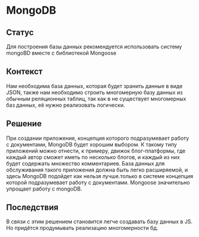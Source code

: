 # MongoDB
## Статус
Для построения базы данных рекомендуется использовать систему mongoBD вместе с библиотекой Mongoose
## Контекст
Нам необходима база данных, которая будет зранить данные в виде JSON, также нам необходимо строить многомерную базу данных из обычным реляционных таблиц, так как в не существует многомерных баз данных, её нужно реализовать логически.
## Решение
При создании приложения, концепция которого подразумевает работу с документами, MongoDB будет хорошим выбором. К такому типу приложений можно отнести, к примеру, движок блог-платформы, где каждый автор сможет иметь по несколько блогов, и каждый из них будет содержать множество комментариев. База данных для обслуживания такого приложения должна быть легко расширяемой, и здесь MongoDB подойдет как нельзя лучше.только в системе концепция которой подразумевает работу с документами. Mongoose значительно упрощает работу с mongoDB.
## Последствия
В связи с этим решением становится легче создавать базу данных в JS. Но придётся продумывать реализацию многомерности бд.